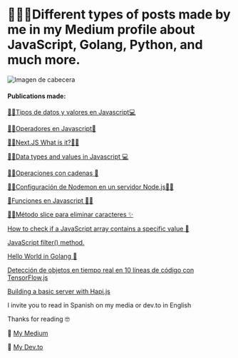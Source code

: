 # 🙋‍♂️🖖Different types of posts made by me in my Medium profile about JavaScript, Golang, Python, and much more.

![Imagen de cabecera](https://cdn-images-1.medium.com/max/2000/1*4Ion3k5ITCDGFr1gs4Wz8w@2x.png)
#### Publications made:
[🧐🤓Tipos de datos y valores en Javascript💻](https://medium.com/javascript-espa%C3%B1ol/tipos-de-datos-y-valores-en-javascript-7989407b9e6f)

[🐱‍🏍Operadores en Javascript👀
](https://medium.com/javascript-espa%C3%B1ol/operadores-en-javascript-c563431ada65)

[🐱‍🏍Next.JS What is it?🐱‍👤](https://dev.to/franciscoimanolsuarez/next-js-what-is-it-16ni)

[🧐🤓Data types and values in Javascript 💻](https://dev.to/franciscoimanolsuarez/data-types-and-values-in-javascript-2o38)

[🧐🤓Operaciones con cadenas 👀
](https://medium.com/javascript-espa%C3%B1ol/operaciones-con-cadenas-c476e761e31d)

[🐱‍🏍Configuración de Nodemon en un servidor Node.js🐱‍👤
](https://medium.com/javascript-espa%C3%B1ol/configuraci%C3%B3n-de-nodemon-en-un-servidor-node-js-6fde6275b50f)

[👀Funciones en Javascript 🐱‍👤](https://medium.com/javascript-espa%C3%B1ol/m%C3%A9todo-slice-para-eliminar-caracteres-6989da3afe84)

[🐱‍🏍Método slice para eliminar caracteres ✨
](https://medium.com/javascript-espa%C3%B1ol/funciones-en-javascript-e7829e458725)

[How to check if a JavaScript array contains a specific value 🤔](https://medium.com/front-end-weekly/how-to-check-if-a-javascript-array-contains-a-specific-value-9d485c32c21f)

[JavaScript filter() method.](https://medium.com/front-end-weekly/javascript-filter-method-c50d86033537?source=your_stories_page---------------------------)

[Hello World in Golang 🤭](https://medium.com/front-end-weekly/javascript-filter-method-c50d86033537?source=your_stories_page---------------------------)

[Detección de objetos en tiempo real en 10 líneas de código con TensorFlow.js](https://medium.com/front-end-weekly/detecci%C3%B3n-de-objetos-en-tiempo-real-en-10-l%C3%ADneas-de-c%C3%B3digo-con-tensorflow-js-a0ea199a1d12)

[Building a basic server with Hapi.js](https://medium.com/front-end-weekly/building-a-basic-server-with-hapi-js-f8d4f2b3456f)



I invite you to read in Spanish on my media or dev.to in English

Thanks for reading 🤓

📖 [My Medium](https://medium.com/@imanol_suarez?source=post_header_lockup)

📖 [My Dev.to](https://dev.to/franciscoimanolsuarez)



